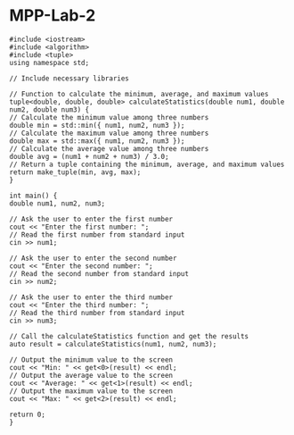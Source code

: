 # MPP-Lab-2

    #include <iostream> 
    #include <algorithm> 
    #include <tuple>
    using namespace std;

    // Include necessary libraries

    // Function to calculate the minimum, average, and maximum values 
    tuple<double, double, double> calculateStatistics(double num1, double num2, double num3) {
    // Calculate the minimum value among three numbers
    double min = std::min({ num1, num2, num3 });
    // Calculate the maximum value among three numbers
    double max = std::max({ num1, num2, num3 });
    // Calculate the average value among three numbers
    double avg = (num1 + num2 + num3) / 3.0;
    // Return a tuple containing the minimum, average, and maximum values
    return make_tuple(min, avg, max);
    }

    int main() {
    double num1, num2, num3;

    // Ask the user to enter the first number
    cout << "Enter the first number: ";
    // Read the first number from standard input
    cin >> num1;

    // Ask the user to enter the second number
    cout << "Enter the second number: ";
    // Read the second number from standard input
    cin >> num2;

    // Ask the user to enter the third number
    cout << "Enter the third number: ";
    // Read the third number from standard input
    cin >> num3;

    // Call the calculateStatistics function and get the results 
    auto result = calculateStatistics(num1, num2, num3);

    // Output the minimum value to the screen
    cout << "Min: " << get<0>(result) << endl;
    // Output the average value to the screen
    cout << "Average: " << get<1>(result) << endl;
    // Output the maximum value to the screen
    cout << "Max: " << get<2>(result) << endl;

    return 0;
    }
